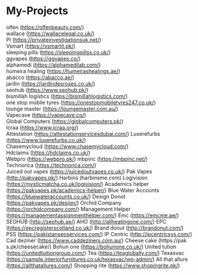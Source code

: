 # My-Projects
olfen (https://olfenbeauty.com/)  
wallace (https://wallacelegal.co.uk/)  
PI (https://privateinvestigationsuk.net/)  
Vsmart (https://vsmartit.pk/)  
sleeping pills (https://sleepingpillss.co.uk/)  
ggvapes (https://ggvapes.co/)  
alphamedi (https://alphamedilab.com/)  
humeira healing (https://humeirashealings.ae/)  
abacco (https://abacco.ae/)  
jardin (https://jardindesroses.co.uk/)  
seohub (https://www.seohub.pk/)  
bismillah logistics (https://bismillahlogistics.com/)  
one stop mobile tyres (https://onestopmobiletyres247.co.uk/)  
lounge master (https://loungemaster.com.au/)  
Vapecave (https://vapecave.co/)  
Global Computers (https://globalcomputers.pk/)  
Icraa (https://www.icraa.org/)  
Attestation (https://attestationservicesdubai.com/) 
Luxerefurbs (https://www.luxerefurbs.co.uk/)  
Chasemycloud (https://www.chasemycloud.com/)  
Hdclaims (https://hdclaims.co.uk/)  
Webpro (https://webpro.pk/) 
mbpinc (https://mbpinc.net/)  
Technorica (https://technorica.com/)  
Juiced out vapes (https://juicedoutvapes.co.uk/) 
Pak Vapes (http://pakvapes.pk/) Harbins (harbinsme.com) 
Logivision (https://mysticmatcha.co.uk/logivision/) 
Academics helper (https://pakvapes.pk/academics-helper/) 
Blue Water Accounts (https://bluewateraccounts.co.uk/) 
Design Donot (https://pakvapes.pk/design/)
Orchid Company (https://orchidcompany.com/) 
Management Helper (https://managementassignmenthelper.com/) 
Emc (https://emcme.ae/) 
SEOHUB (http://seohub.ae/) 
AHO (http://allheatingone.com/) 
EPC (https://epcregisterscotland.co.uk/)
Brand donut (http://brandonut.com/) 
PSS (https://pakistanseoservices.com/)
IP Centric (http://ipcentricsys.com/) 
Cad deziner (https://www.caddeziners.com.au/)
Cheese cake (https://pak
s.pk/cheesecake/)
Bohun one (https://bohunone.co.uk/) 
United tution (https://unitedtuitiongroup.com/) 
Tea (https://teaglobally.com/)
Texasvac (https://sample.interiorfurnitures.co.uk/texasvac/wp-admin/) 
All that allure (https://allthatallures.com/) Shopping rite (https://www.shopingrite.pk/)
